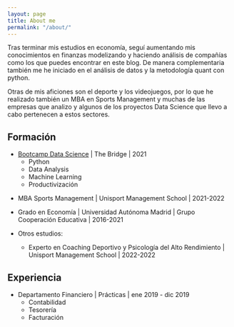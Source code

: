 ```yaml
---
layout: page
title: About me
permalink: "/about/"
---
```


Tras terminar mis estudios en economía, seguí aumentando mis conocimientos en finanzas modelizando y haciendo análisis de compañías como los que puedes encontrar en este blog. De manera complementaria también me he iniciado en el análisis de datos y la metodología quant con python. 

Otras de mis aficiones son el deporte y los videojuegos, por lo que he realizado también un MBA en Sports Management y muchas de las empresas que analizo y algunos de los proyectos Data Science que llevo a cabo pertenecen a estos sectores.  


## Formación
- [Bootcamp Data Science](https://f.hubspotusercontent40.net/hubfs/5965645/Folletos%20marzo2020/DS%20-%20The%20Bridge.pdf?utm_campaign=Nurturing&utm_medium=email&_hsmi=100779205&_hsenc=p2ANqtz-_X_gK8KpvHz34ZSSarnISHs09FYl2mVzSGi2Qrfu9xKJXeP-q_GX_9FmgLtWyiDqV3KKM-DUlYz6JqcOeCEh0w09ARkpT_2-YB14l3Z5riAspCeBk&utm_content=100779205&utm_source=hs_automation) \| The Bridge \| 2021
    - Python
    - Data Analysis
    - Machine Learning
    - Productivización
<p></p>

- MBA Sports Management | Unisport Management School | 2021-2022
 
- Grado en Economía | Universidad Autónoma Madrid | Grupo Cooperación Educativa | 2016-2021

- Otros estudios:
    - Experto en Coaching Deportivo y Psicología del Alto Rendimiento | Unisport Management School | 2022-2022


## Experiencia

- Departamento Financiero \| Prácticas \| ene 2019 - dic 2019
    - Contabilidad
    - Tesorería
    - Facturación
    
<p></p>


